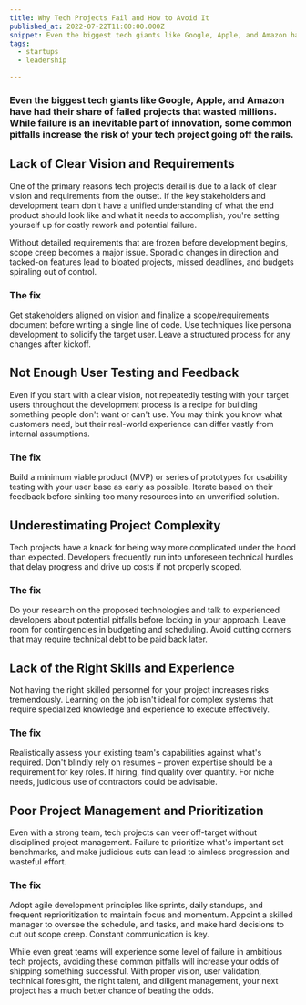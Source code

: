 ```yaml
---
title: Why Tech Projects Fail and How to Avoid It
published_at: 2022-07-22T11:00:00.000Z
snippet: Even the biggest tech giants like Google, Apple, and Amazon have had their share of failed projects that wasted millions. While failure is an inevitable part of innovation...
tags:
  - startups
  - leadership

---
```

### Even the biggest tech giants like Google, Apple, and Amazon have had their share of failed projects that wasted millions. While failure is an inevitable part of innovation, some common pitfalls increase the risk of your tech project going off the rails.

## Lack of Clear Vision and Requirements

One of the primary reasons tech projects derail is due to a lack of clear vision and requirements from the outset. If the key stakeholders and development team don't have a unified understanding of what the end product should look like and what it needs to accomplish, you're setting yourself up for costly rework and potential failure.

Without detailed requirements that are frozen before development begins, scope creep becomes a major issue. Sporadic changes in direction and tacked-on features lead to bloated projects, missed deadlines, and budgets spiraling out of control.

### The fix
Get stakeholders aligned on vision and finalize a scope/requirements document before writing a single line of code. Use techniques like persona development to solidify the target user. Leave a structured process for any changes after kickoff.

## Not Enough User Testing and Feedback

Even if you start with a clear vision, not repeatedly testing with your target users throughout the development process is a recipe for building something people don't want or can't use. You may think you know what customers need, but their real-world experience can differ vastly from internal assumptions.

### The fix
Build a minimum viable product (MVP) or series of prototypes for usability testing with your user base as early as possible. Iterate based on their feedback before sinking too many resources into an unverified solution.

## Underestimating Project Complexity

Tech projects have a knack for being way more complicated under the hood than expected. Developers frequently run into unforeseen technical hurdles that delay progress and drive up costs if not properly scoped.

### The fix
Do your research on the proposed technologies and talk to experienced developers about potential pitfalls before locking in your approach. Leave room for contingencies in budgeting and scheduling. Avoid cutting corners that may require technical debt to be paid back later.

## Lack of the Right Skills and Experience

Not having the right skilled personnel for your project increases risks tremendously. Learning on the job isn't ideal for complex systems that require specialized knowledge and experience to execute effectively.

### The fix
Realistically assess your existing team's capabilities against what's required. Don't blindly rely on resumes – proven expertise should be a requirement for key roles. If hiring, find quality over quantity. For niche needs, judicious use of contractors could be advisable.

## Poor Project Management and Prioritization

Even with a strong team, tech projects can veer off-target without disciplined project management. Failure to prioritize what's important set benchmarks, and make judicious cuts can lead to aimless progression and wasteful effort.

### The fix
Adopt agile development principles like sprints, daily standups, and frequent reprioritization to maintain focus and momentum. Appoint a skilled manager to oversee the schedule, and tasks, and make hard decisions to cut out scope creep. Constant communication is key.

While even great teams will experience some level of failure in ambitious tech projects, avoiding these common pitfalls will increase your odds of shipping something successful. With proper vision, user validation, technical foresight, the right talent, and diligent management, your next project has a much better chance of beating the odds.